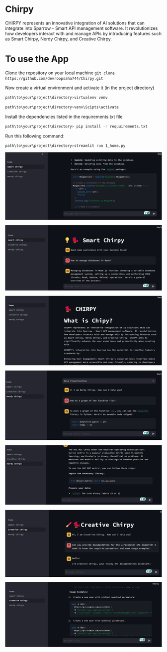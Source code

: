 # Chirpy
CHIRPY represents an innovative integration of AI solutions that can integrate into Sparrow - Smart API management software. It revolutionizes how developers interact with and manage APIs by introducing features such as Smart Chirpy, Nerdy Chirpy, and Creative Chirpy. 

# To use the App
Clone the repository on your local machine
```git clone https://github.com/devroopsaha744/Chirpy.git```

Now create a virtual environment and activate it (in the project directory)
```bash 
path\to\your\project\directory>virtualenv venv
```

```bash 
path\to\your\project\directory>venv\Scipts\activate
```

Install the dependencies listed in the requirements.txt file
```bash
path\to\your\project\directory> pip install -r requuirements.txt

```


Run this following command:
```bash
path\to\your\project\directory>streamlit run 1_home.py
```



![image-1](project-images/img-1.png)

![image-2](project-images/img-2.png)

![image-3](project-images/img-3.png)

![image-4](project-images/img-4.png)

![image-5](project-images/img-5.png)

![image-5](project-images/img-6.png)

![image-5](project-images/img-7.png)
